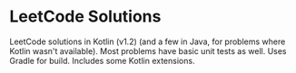 LeetCode Solutions
==================

LeetCode solutions in Kotlin (v1.2) (and a few in Java, for problems where Kotlin wasn't available).
Most problems have basic unit tests as well.
Uses Gradle for build.
Includes some Kotlin extensions.
